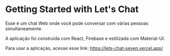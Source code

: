 # Getting Started with Let's Chat

Esse é um chat Web onde você pode conversar com várias pessoas simultaneamente.

A aplicação foi construída com React, Firebase e estilizada com Material-UI.

Para usar a aplicação, acesse esse link: https://lets-chat-seven.vercel.app/
